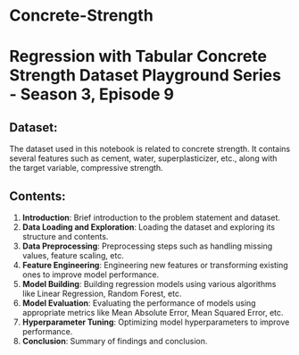 # Concrete-Strength
# Regression with Tabular Concrete Strength Dataset Playground Series - Season 3, Episode 9

## Dataset:
The dataset used in this notebook is related to concrete strength. It contains several features such as cement, water, superplasticizer, etc., along with the target variable, compressive strength.

## Contents:
1. **Introduction**: Brief introduction to the problem statement and dataset.
2. **Data Loading and Exploration**: Loading the dataset and exploring its structure and contents.
3. **Data Preprocessing**: Preprocessing steps such as handling missing values, feature scaling, etc.
4. **Feature Engineering**: Engineering new features or transforming existing ones to improve model performance.
5. **Model Building**: Building regression models using various algorithms like Linear Regression, Random Forest, etc.
6. **Model Evaluation**: Evaluating the performance of models using appropriate metrics like Mean Absolute Error, Mean Squared Error, etc.
7. **Hyperparameter Tuning**: Optimizing model hyperparameters to improve performance.
8. **Conclusion**: Summary of findings and conclusion.

